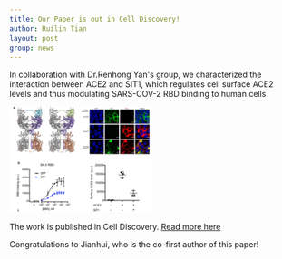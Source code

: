 ```yaml
---
title: Our Paper is out in Cell Discovery!
author: Ruilin Tian
layout: post
group: news
---
```

 In collaboration with Dr.Renhong Yan's group, we characterized the interaction between ACE2 and SIT1, which regulates cell surface ACE2 levels and thus modulating SARS-COV-2 RBD binding to human cells.

 <img src="/static/img/news/20221116_CDpaper.jpg" width="50%" alt="paper" class="img-fluid"> 

 
 The work is published in Cell Discovery. <a href='/static/papers/2022-CD.pdf'>Read more here</a>


 Congratulations to Jianhui, who is the co-first author of this paper!

 






  



